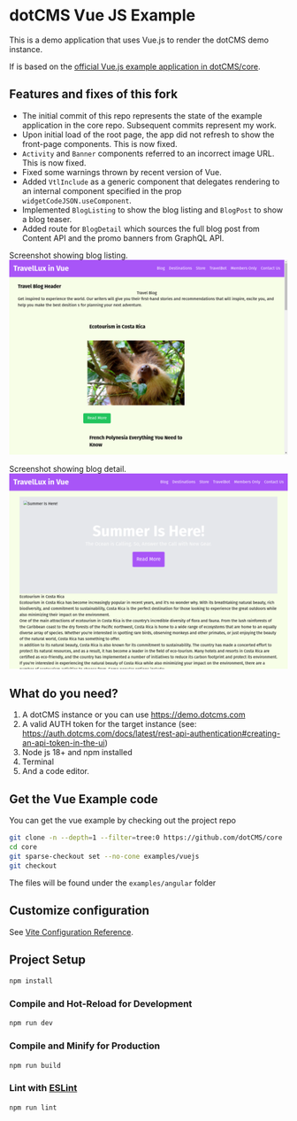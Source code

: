# dotCMS Vue JS Example

This is a demo application that uses Vue.js to render the dotCMS demo instance.

If is based on the [official Vue.js example application in dotCMS/core](https://github.com/dotCMS/core/tree/main/examples/vuejs).

## Features and fixes of this fork
- The initial commit of this repo represents the state of the example application in the core repo. Subsequent commits represent my work.
- Upon initial load of the root page, the app did not refresh to show the front-page components. This is now fixed.
- `Activity` and `Banner` components referred to an incorrect image URL. This is now fixed.
- Fixed some warnings thrown by recent version of Vue.
- Added `VtlInclude` as a generic component that delegates rendering to an internal component specified in the prop `widgetCodeJSON.useComponent`.
- Implemented `BlogListing` to show the blog listing and `BlogPost` to show a blog teaser.
- Added route for `BlogDetail` which sources the full blog post from Content API and the promo banners from GraphQL API.

Screenshot showing blog listing.
![Screenshot showing blog listing.](https://github.com/infojunkie/vuejs/blob/main/screenshot-blog-listing.png?raw=true)

Screenshot showing blog detail.
![Screenshot showing blog detail.](https://github.com/infojunkie/vuejs/blob/main/screenshot-blog-detail.png?raw=true)

## What do you need?
1. A dotCMS instance or you can use https://demo.dotcms.com
2. A valid AUTH token for the target instance (see: https://auth.dotcms.com/docs/latest/rest-api-authentication#creating-an-api-token-in-the-ui)
3. Node js 18+ and npm installed
4. Terminal
5. And a code editor.


## Get the Vue Example code

You can get the vue example by checking out the project repo
```bash
git clone -n --depth=1 --filter=tree:0 https://github.com/dotCMS/core
cd core
git sparse-checkout set --no-cone examples/vuejs
git checkout
```
The files will be found under the `examples/angular` folder

## Customize configuration

See [Vite Configuration Reference](https://vitejs.dev/config/).

## Project Setup

```sh
npm install
```

### Compile and Hot-Reload for Development

```sh
npm run dev
```

### Compile and Minify for Production

```sh
npm run build
```

### Lint with [ESLint](https://eslint.org/)

```sh
npm run lint
```
